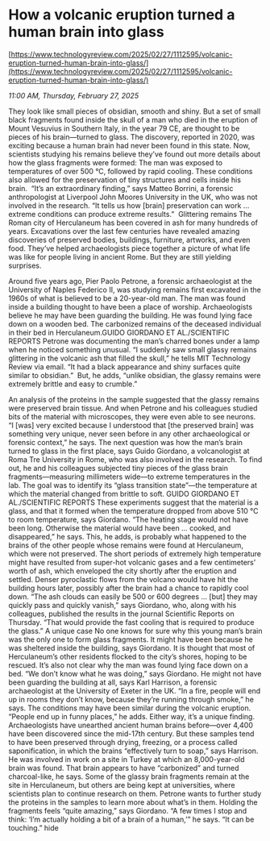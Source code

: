 # How a volcanic eruption turned a human brain into glass

[https://www.technologyreview.com/2025/02/27/1112595/volcanic-eruption-turned-human-brain-into-glass/](https://www.technologyreview.com/2025/02/27/1112595/volcanic-eruption-turned-human-brain-into-glass/)

*11:00 AM, Thursday, February 27, 2025*

They look like small pieces of obsidian, smooth and shiny. But a set of small black fragments found inside the skull of a man who died in the eruption of Mount Vesuvius in Southern Italy, in the year 79 CE, are thought to be pieces of his brain—turned to glass. The discovery, reported in 2020, was exciting because a human brain had never been found in this state. Now, scientists studying his remains believe they’ve found out more details about how the glass fragments were formed: The man was exposed to temperatures of over 500 °C, followed by rapid cooling. These conditions also allowed for the preservation of tiny structures and cells inside his brain.   “It’s an extraordinary finding,” says Matteo Borrini, a forensic anthropologist at Liverpool John Moores University in the UK, who was not involved in the research. “It tells us how [brain] preservation can work … extreme conditions can produce extreme results.”  Glittering remains The Roman city of Herculaneum has been covered in ash for many hundreds of years. Excavations over the last few centuries have revealed amazing discoveries of preserved bodies, buildings, furniture, artworks, and even food. They’ve helped archaeologists piece together a picture of what life was like for people living in ancient Rome. But they are still yielding surprises.

Around five years ago, Pier Paolo Petrone, a forensic archaeologist at the University of Naples Federico II, was studying remains first excavated in the 1960s of what is believed to be a 20-year-old man. The man was found inside a building thought to have been a place of worship. Archaeologists believe he may have been guarding the building. He was found lying face down on a wooden bed.  The carbonized remains of the deceased individual in their bed in Herculaneum.GUIDO GIORDANO ET AL./SCIENTIFIC REPORTS   Petrone was documenting the man’s charred bones under a lamp when he noticed something unusual. “I suddenly saw small glassy remains glittering in the volcanic ash that filled the skull,” he tells MIT Technology Review via email. “It had a black appearance and shiny surfaces quite similar to obsidian.”  But, he adds, “unlike obsidian, the glassy remains were extremely brittle and easy to crumble.”

An analysis of the proteins in the sample suggested that the glassy remains were preserved brain tissue. And when Petrone and his colleagues studied bits of the material with microscopes, they were even able to see neurons. “I [was] very excited because I understood that [the preserved brain] was something very unique, never seen before in any other archaeological or forensic context,” he says. The next question was how the man’s brain turned to glass in the first place, says Guido Giordano, a volcanologist at Roma Tre University in Rome, who was also involved in the research. To find out, he and his colleagues subjected tiny pieces of the glass brain fragments—measuring millimeters wide—to extreme temperatures in the lab. The goal was to identify its “glass transition state”—the temperature at which the material changed from brittle to soft.  GUIDO GIORDANO ET AL./SCIENTIFIC REPORTS   These experiments suggest that the material is a glass, and that it formed when the temperature dropped from above 510 °C to room temperature, says Giordano. “The heating stage would not have been long. Otherwise the material would have been … cooked, and disappeared,” he says. This, he adds, is probably what happened to the brains of the other people whose remains were found at Herculaneum, which were not preserved. The short periods of extremely high temperature might have resulted from super-hot volcanic gases and a few centimeters’ worth of ash, which enveloped the city shortly after the eruption and settled. Denser pyroclastic flows from the volcano would have hit the building hours later, possibly after the brain had a chance to rapidly cool down. “The ash clouds can easily be 500 or 600 degrees … [but] they may quickly pass and quickly vanish,” says Giordano, who, along with his colleagues, published the results in the journal Scientific Reports on Thursday. “That would provide the fast cooling that is required to produce the glass.” A unique case No one knows for sure why this young man’s brain was the only one to form glass fragments. It might have been because he was sheltered inside the building, says Giordano. It is thought that most of Herculaneum’s other residents flocked to the city’s shores, hoping to be rescued. It’s also not clear why the man was found lying face down on a bed. “We don’t know what he was doing,” says Giordano. He might not have been guarding the building at all, says Karl Harrison, a forensic archaeologist at the University of Exeter in the UK. “In a fire, people will end up in rooms they don’t know, because they’re running through smoke,” he says. The conditions may have been similar during the volcanic eruption. “People end up in funny places,” he adds. Either way, it’s a unique finding. Archaeologists have unearthed ancient human brains before—over 4,400 have been discovered since the mid-17th century. But these samples tend to have been preserved through drying, freezing, or a process called saponification, in which the brains “effectively turn to soap,” says Harrison. He was involved in work on a site in Turkey at which an 8,000-year-old brain was found. That brain appears to have “carbonized” and turned charcoal-like, he says. Some of the glassy brain fragments remain at the site in Herculaneum, but others are being kept at universities, where scientists plan to continue research on them. Petrone wants to further study the proteins in the samples to learn more about what’s in them. Holding the fragments feels “quite amazing,” says Giordano. “A few times I stop and think: ‘I’m actually holding a bit of a brain of a human,’” he says. “It can be touching.” hide

